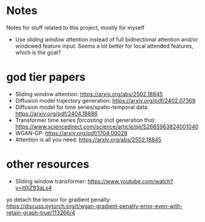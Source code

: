 # Notes
Notes for stuff related to this project, mostly for myself

- Use *sliding window* attention instead of full bidirectional attention and/or windowed feature input. Seems a lot better for local attended features, which is the goal?

# god tier papers
- Sliding window attention: https://arxiv.org/abs/2502.18845
- Diffusion model trajectory generation: https://arxiv.org/pdf/2402.07369
- Diffusion model for time series/spatio-temporal data: https://arxiv.org/pdf/2404.18886
- Transformer time series *forcasting* (not generation tho): https://www.sciencedirect.com/science/article/pii/S2665963824001040
- WGAN-GP: https://arxiv.org/pdf/1704.00028
- Attention is all you need: https://arxiv.org/abs/2502.18845

# other resources
- Sliding window transformer: https://www.youtube.com/watch?v=it0iZ93aLs4

yo detach the tensor for gradient penalty: https://discuss.pytorch.org/t/wgan-gradient-penalty-error-even-with-retain-graph-true/113266/4

